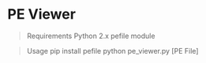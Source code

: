 # PE Viewer

> Requirements
  > Python 2.x
  > pefile module
  
> Usage
  > pip install pefile
  > python pe_viewer.py [PE File]
